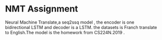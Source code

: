 # NMT Assignment
Neural Machine Translate,a seq2ssq model , the encoder is one bidirectional LSTM and decoder is a LSTM.
the datasets is Franch translate to English.The model is the homework from CS224N.2019 .

